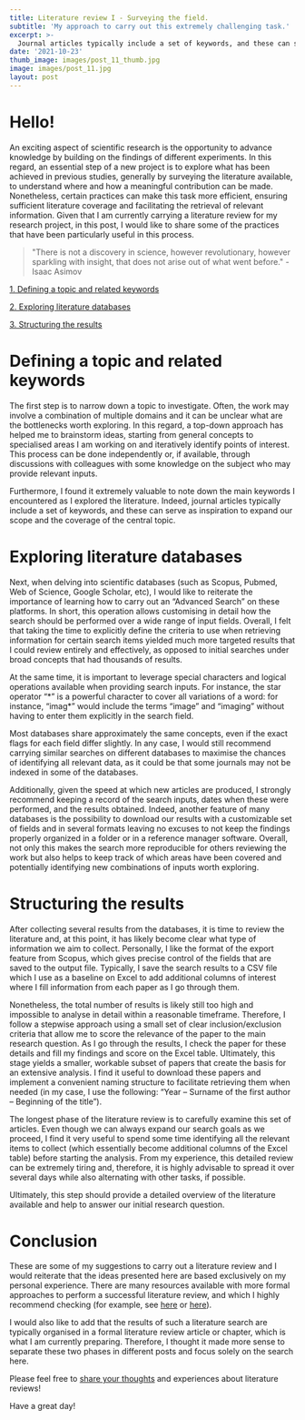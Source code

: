 ```yaml
---
title: Literature review I - Surveying the field.
subtitle: 'My approach to carry out this extremely challenging task.'
excerpt: >-
  Journal articles typically include a set of keywords, and these can serve as inspiration to expand our scope and the coverage of the central topic.
date: '2021-10-23'
thumb_image: images/post_11_thumb.jpg
image: images/post_11.jpg
layout: post
---
```


# Hello!

An exciting aspect of scientific research is the opportunity to advance knowledge by building on the findings of different experiments. In this regard, an essential step of a new project is to explore what has been achieved in previous studies, generally by surveying the literature available, to understand where and how a meaningful contribution can be made. Nonetheless, certain practices can make this task more efficient, ensuring sufficient literature coverage and facilitating the retrieval of relevant information. Given that I am currently carrying a literature review for my research project, in this post, I would like to share some of the practices that have been particularly useful in this process.

> "There is not a discovery in science, however revolutionary, however sparkling with insight, that does not arise out of what went before." - Isaac Asimov

[1. Defining a topic and related keywords](#topic_identification)

[2. Exploring literature databases](#databases)

[3. Structuring the results](#results_structure)

# <a name="topic_identification">Defining a topic and related keywords</a>

The first step is to narrow down a topic to investigate. Often, the work may involve a combination of multiple domains and it can be unclear what are the bottlenecks worth exploring. In this regard, a top-down approach has helped me to brainstorm ideas, starting from general concepts to specialised areas I am working on and iteratively identify points of interest. This process can be done independently or, if available, through discussions with colleagues with some knowledge on the subject who may provide relevant inputs.

Furthermore, I found it extremely valuable to note down the main keywords I encountered as I explored the literature. Indeed, journal articles typically include a set of keywords, and these can serve as inspiration to expand our scope and the coverage of the central topic.


# <a name="databases">Exploring literature databases</a>
Next, when delving into scientific databases (such as Scopus, Pubmed, Web of Science, Google Scholar, etc), I would like to reiterate the importance of learning how to carry out an “Advanced Search” on these platforms. In short, this operation allows customising in detail how the search should be performed over a wide range of input fields. Overall, I felt that taking the time to explicitly define the criteria to use when retrieving information for certain search items yielded much more targeted results that I could review entirely and effectively, as opposed to initial searches under broad concepts that had thousands of results.

At the same time, it is important to leverage special characters and logical operations available when providing search inputs. For instance, the star operator “\*” is a powerful character to cover all variations of a word: for instance, “imag\*” would include the terms “image” and “imaging” without having to enter them explicitly in the search field.

Most databases share approximately the same concepts, even if the exact flags for each field differ slightly. In any case, I would still recommend carrying similar searches on different databases to maximise the chances of identifying all relevant data, as it could be that some journals may not be indexed in some of the databases.

Additionally, given the speed at which new articles are produced, I strongly recommend keeping a record of the search inputs, dates when these were performed, and the results obtained. Indeed, another feature of many databases is the possibility to download our results with a customizable set of fields and in several formats leaving no excuses to not keep the findings properly organized in a folder or in a reference manager software. Overall, not only this makes the search more reproducible for others reviewing the work but also helps to keep track of which areas have been covered and potentially identifying new combinations of inputs worth exploring.


# <a name="results_structure">Structuring the results</a>

After collecting several results from the databases, it is time to review the literature and, at this point, it has likely become clear what type of information we aim to collect. Personally, I like the format of the export feature from Scopus, which gives precise control of the fields that are saved to the output file. Typically, I save the search results to a CSV file which I use as a baseline on Excel to add additional columns of interest where I fill information from each paper as I go through them.

Nonetheless, the total number of results is likely still too high and impossible to analyse in detail within a reasonable timeframe. Therefore, I follow a stepwise approach using a small set of clear inclusion/exclusion criteria that allow me to score the relevance of the paper to the main research question. As I go through the results, I check the paper for these details and fill my findings and score on the Excel table. Ultimately, this stage yields a smaller, workable subset of papers that create the basis for an extensive analysis. I find it useful to download these papers and implement a convenient naming structure to facilitate retrieving them when needed (in my case, I use the following: “Year – Surname of the first author – Beginning of the title”).

The longest phase of the literature review is to carefully examine this set of articles. Even though we can always expand our search goals as we proceed, I find it very useful to spend some time identifying all the relevant items to collect (which essentially become additional columns of the Excel table) before starting the analysis. From my experience, this detailed review can be extremely tiring and, therefore, it is highly advisable to spread it over several days while also alternating with other tasks, if possible.

Ultimately, this step should provide a detailed overview of the literature available and help to answer our initial research question.

# Conclusion

These are some of my suggestions to carry out a literature review and I would reiterate that the ideas presented here are based exclusively on my personal experience. There are many resources available with more formal approaches to perform a successful literature review, and which I highly recommend checking (for example, see [here](https://doi.org/10.1371/journal.pcbi.1003149) or [here](https://doi.org/10.1111/joms.12608)).

I would also like to add that the results of such a literature search are typically organised in a formal literature review article or chapter, which is what I am currently preparing. Therefore, I thought it made more sense to separate these two phases in different posts and focus solely on the search here.

Please feel free to [share your thoughts](https://twitter.com/_franciscomcm) and experiences about literature reviews!

Have a great day!

